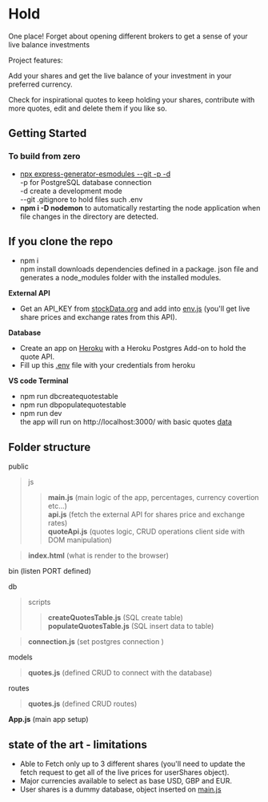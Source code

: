 # Hold

One place! Forget about opening different brokers to get a sense of your live balance investments

Project features:

Add your shares and get the live balance of your investment in your preferred currency.

Check for inspirational quotes to keep holding your shares, contribute with more quotes, edit and delete them if you like so.

## Getting Started

### To build from zero

- [npx express-generator-esmodules --git -p -d](https://www.npmjs.com/package/express-generator-esmodules)  
  -p for PostgreSQL database connection  
  -d create a development mode  
  --git .gitignore to hold files such .env
- **npm i -D nodemon** to automatically restarting the node application when file changes in the directory are detected.

## If you clone the repo

- npm i  
  npm install downloads dependencies defined in a package. json file and generates a node_modules folder with the installed modules.

**External API**

- Get an API_KEY from [stockData.org](https://www.stockdata.org/documentation) and add into [env.js](https://github.com/Luis0lo/Hold/blob/main/public/js/envExample.js) (you'll get live share prices and exchange rates from this API).

**Database**

- Create an app on [Heroku](https://www.heroku.com) with a Heroku Postgres Add-on to hold the quote API.
- Fill up this [.env](https://github.com/Luis0lo/Hold/blob/main/.env.example) file with your credentials from heroku

**VS code Terminal**

- npm run dbcreatequotestable
- npm run dbpopulatequotestable
- npm run dev  
  the app will run on http://localhost:3000/ with basic quotes [data](https://github.com/Luis0lo/Hold/blob/main/quotes-data.js)

## Folder structure

public

> js
>
> > **main.js** (main logic of the app, percentages, currency covertion etc...)  
> > **api.js** (fetch the external API for shares price and exchange rates)  
> > **quoteApi.js** (quotes logic, CRUD operations client side with DOM manipulation)

> **index.html** (what is render to the browser)

bin (listen PORT defined)

db

> scripts
>
> > **createQuotesTable.js** (SQL create table)  
> > **populateQuotesTable.js** (SQL insert data to table)

> **connection.js** (set postgres connection )

models

> **quotes.js** (defined CRUD to connect with the database)

routes

> **quotes.js** (defined CRUD routes)

**App.js** (main app setup)

## state of the art - limitations

- Able to Fetch only up to 3 different shares (you'll need to update the fetch request to get all of the live prices for userShares object).
- Major currencies available to select as base USD, GBP and EUR.
- User shares is a dummy database, object inserted on [main.js](https://github.com/Luis0lo/Hold/blob/main/public/js/main.js)
